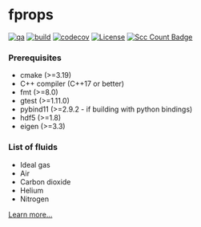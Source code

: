 # fprops

[![qa](https://github.com/andrsd/godzilla/actions/workflows/qa.yml/badge.svg)](https://github.com/andrsd/godzilla/actions/workflows/qa.yml)
[![build](https://github.com/andrsd/godzilla/actions/workflows/build.yml/badge.svg?branch=main&event=push)](https://github.com/andrsd/godzilla/actions/workflows/build.yml)
[![codecov](https://codecov.io/gh/andrsd/fprops/branch/main/graph/badge.svg?token=R9YNBXHEY3)](https://codecov.io/gh/andrsd/fprops)
[![License](http://img.shields.io/:license-mit-blue.svg)](https://andrsd.mit-license.org/)
[![Scc Count Badge](https://sloc.xyz/github/andrsd/fprops/)](https://github.com/andrsd/fprops/)

### Prerequisites

- cmake (>=3.19)
- C++ compiler (C++17 or better)
- fmt (>=8.0)
- gtest (>=1.11.0)
- pybind11 (>=2.9.2 - if building with python bindings)
- hdf5 (>=1.8)
- eigen (>=3.3)

### List of fluids

- Ideal gas
- Air
- Carbon dioxide
- Helium
- Nitrogen

[Learn more...](https://andrsd.github.io/fprops/)
